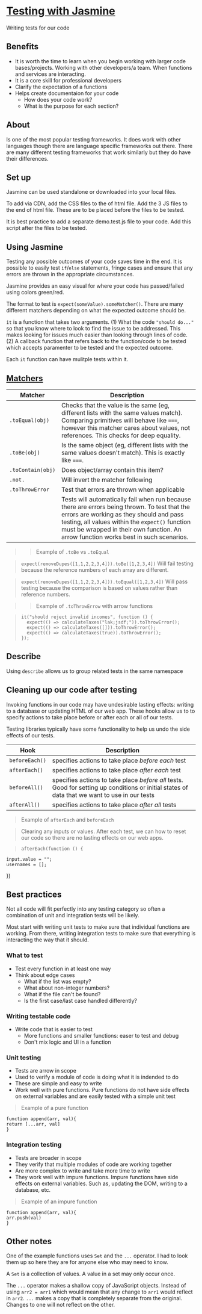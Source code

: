 # [Testing with Jasmine](https://jasmine.github.io/)

Writing tests for our code

## Benefits

- It is worth the time to learn when you begin working with larger code bases/projects. Working with other developers/a team. When functions and services are interacting.
- It is a core skill for professional developers
- Clarify the expectation of a functions
- Helps create documentaion for your code
  - How does your code work?
  - What is the purpose for each section?

## About

Is one of the most popular testing frameworks. It does work with other languages though there are language specific frameworks out there. There are many different testing frameworks that work similarly but they do have their differences.

## Set up

Jasmine can be used standalone or downloaded into your local files.

To add via CDN, add the CSS files to the <head> of html file. Add the 3 JS files to the end of html file. These are to be placed before the files to be tested.

It is best practice to add a separate demo.test.js file to your code. Add this script after the files to be tested.

## Using Jasmine

Testing any possible outcomes of your code saves time in the end. It is possible to easily test `if`/`else` statements, fringe cases and ensure that any errors are thrown in the appropriate circumstances.

Jasmine provides an easy visual for where your code has passed/failed using colors green/red.

The format to test is `expect(someValue).someMatcher()`. There are many different matchers depending on what the expected outcome should be.

`it` is a function that takes two arguments. (1) What the code `"should do..."` so that you know where to look to find the issue to be addressed. This makes looking for issues much easier than looking through lines of code. (2) A callback function that refers back to the function/code to be tested which accepts paramenter to be tested and the expected outcome.

Each `it` function can have mulitple tests within it.

## [Matchers](https://jasmine.github.io/api/edge/matchers)

| Matcher           | Description                                                                                                                                                                                                                                                                         |
| ----------------- | ----------------------------------------------------------------------------------------------------------------------------------------------------------------------------------------------------------------------------------------------------------------------------------- |
| `.toEqual(obj)`   | Checks that the value is the same (eg, different lists with the same values match). Comparing primitives will behave like `===`, however this matcher cares about values, not references. This checks for deep equality.                                                            |
| `.toBe(obj)`      | Is the same object (eg, different lists with the same values doesn't match). This is exactly like `===`.                                                                                                                                                                            |
| `.toContain(obj)` | Does object/array contain this item?                                                                                                                                                                                                                                                |
| `.not.`           | Will invert the matcher following                                                                                                                                                                                                                                                   |
| `.toThrowError`   | Test that errors are thrown when applicable                                                                                                                                                                                                                                         |
|                   | Tests will automatically fail when run because there are errors being thrown. To test that the errors are working as they should and pass testing, all values within the `expect()` function must be wrapped in their own function. An arrow function works best in such scenarios. |

> > Example of `.toBe` vs `.toEqual`

> `expect(removeDupes([1,1,2,2,3,4])).toBe([1,2,3,4])` Will fail testing because the reference numbers of each array are different.

> `expect(removeDupes([1,1,2,2,3,4])).toEqual([1,2,3,4])` Will pass testing because the comparison is based on values rather than reference numbers.

> > Example of `.toThrowErrow` with arrow functions

> ```
> it("should reject invalid incomes", function () {
>   expect(() => calculateTaxes("lak;jsdf;")).toThrowError();
>   expect(() => calculateTaxes([])).toThrowError();
>   expect(() => calculateTaxes(true)).toThrowError();
> });
> ```

## Describe

Using `describe` allows us to group related tests in the same namespace

## Cleaning up our code after testing

Invoking functions in our code may have undesirable lasting effects: writing to a database or updating HTML of our web app. These hooks allow us to to specify actions to take place before or after each or all of our tests.

Testing libraries typically have some functionality to help us undo the side effects of our tests.

| Hook           | Description                                                                                                                                   |
| -------------- | --------------------------------------------------------------------------------------------------------------------------------------------- |
| `beforeEach()` | specifies actions to take place _before each_ test                                                                                            |
| `afterEach()`  | specifies actions to take place _after each_ test                                                                                             |
| `beforeAll()`  | specifies actions to take place _before all_ tests. Good for setting up conditions or initial states of data that we want to use in our tests |
| `afterAll()`   | specifies actions to take place _after all_ tests                                                                                             |

> Example of `afterEach` and `beforeEach`

> Clearing any inputs or values. After each test, we can how to reset our code so there are no lasting effects on our web apps.

> ```
> afterEach(function () {
> ```

    input.value = "";
    usernames = [];

})

## Best practices

Not all code will fit perfectly into any testing category so often a combination of unit and integration tests will be likely.

Most start with writing unit tests to make sure that individual functions are working. From there, writing integration tests to make sure that everything is interacting the way that it should.

### What to test

- Test every function in at least one way
- Think about edge cases
  - What if the list was empty?
  - What about non-integer numbers?
  - What if the file can't be found?
  - Is the first case/last case handled differently?

### Writing testable code

- Write code that is easier to test
  - More functions and smaller functions: easer to test and debug
  - Don't mix logic and UI in a function

### Unit testing

- Tests are arrow in scope
- Used to verify a module of code is doing what it is indended to do
- These are simple and easy to write
- Work well with pure functions. Pure functions do not have side effects on external variables and are easily tested with a simple unit test

> Example of a pure function

```
function append(arr, val){
return [...arr, val]
}
```

### Integration testing

- Tests are broader in scope
- They verify that multiple modules of code are working together
- Are more complex to write and take more time to write
- They work well with impure functions. Impure functions have side effects on external variables. Such as, updating the DOM, writing to a database, etc.

> Example of an impure function

```
function append(arr, val){
arr.push(val)
}
```

## Other notes

One of the example functions uses `Set` and the `...` operator. I had to look them up so here they are for anyone else who may need to know.

A `Set` is a collection of values. A value in a set may only occur once.

The `...` operator makes a shallow copy of JavaScript objects. Instead of using `arr2 = arr1` which would mean that any change to `arr1` would reflect in `arr2`. `...` makes a copy that is completely separate from the original. Changes to one will not reflect on the other.
